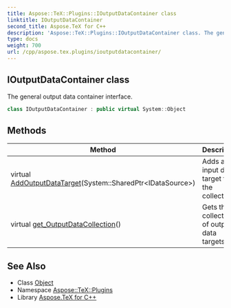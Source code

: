 ```yaml
---
title: Aspose::TeX::Plugins::IOutputDataContainer class
linktitle: IOutputDataContainer
second_title: Aspose.TeX for C++
description: 'Aspose::TeX::Plugins::IOutputDataContainer class. The general output data container interface in C++.'
type: docs
weight: 700
url: /cpp/aspose.tex.plugins/ioutputdatacontainer/
---
```

## IOutputDataContainer class


The general output data container interface.

```cpp
class IOutputDataContainer : public virtual System::Object
```

## Methods

| Method | Description |
| --- | --- |
| virtual [AddOutputDataTarget](./addoutputdatatarget/)(System::SharedPtr\<IDataSource\>) | Adds a new input data target to the collection. |
| virtual [get_OutputDataCollection](./get_outputdatacollection/)() | Gets the collection of output data targets. |
## See Also

* Class [Object](../../system/object/)
* Namespace [Aspose::TeX::Plugins](../)
* Library [Aspose.TeX for C++](../../)
